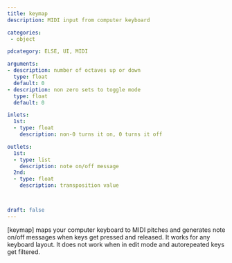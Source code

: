 ```yaml
---
title: keymap
description: MIDI input from computer keyboard

categories:
 - object

pdcategory: ELSE, UI, MIDI

arguments:
- description: number of octaves up or down
  type: float
  default: 0
- description: non zero sets to toggle mode
  type: float
  default: 0

inlets:
  1st:
  - type: float
    description: non-0 turns it on, 0 turns it off

outlets:
  1st:
  - type: list
    description: note on/off message
  2nd:
  - type: float
    description: transposition value



draft: false
---
```

[keymap] maps your computer keyboard to MIDI pitches and generates note
on/off messages when keys get pressed and released. It works for any
keyboard layout. It does not work when in edit mode and autorepeated
keys get filtered.

